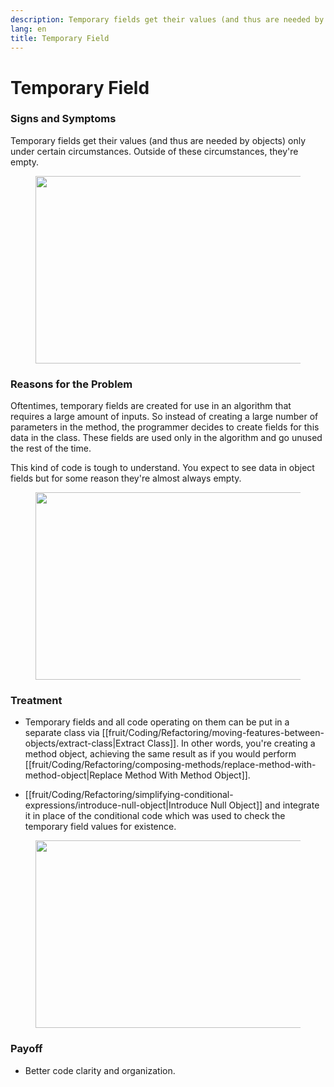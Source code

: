 ```yaml
---
description: Temporary fields get their values (and thus are needed by objects) only under certain circumstances. Outside of these circumstances, they're empty.
lang: en
title: Temporary Field
---
```

# Temporary Field

### Signs and Symptoms

Temporary fields get their values (and thus are needed by objects) only under certain circumstances. Outside of these circumstances, they're empty.

<figure class="image">
<img
src="https://refactoring.guru/images/refactoring/content/smells/temporary-field-01.png?id=5e30a8144171693ee4894091762b9742"
srcset="https://refactoring.guru/images/refactoring/content/smells/temporary-field-01-2x.png?id=1cf05ea67f1e3bd1c1f634af7408f67c 2x"
width="500" height="300" />
</figure>

### Reasons for the Problem

Oftentimes, temporary fields are created for use in an algorithm that requires a large amount of inputs. So instead of creating a large number of parameters in the method, the programmer decides to create fields for this data in the class. These fields are used only in the algorithm and go unused the rest of the time.

This kind of code is tough to understand. You expect to see data in
object fields but for some reason they're almost always empty.

<figure class="image">
<img
src="https://refactoring.guru/images/refactoring/content/smells/temporary-field-02.png?id=2cf98e02ffb0c1d36a98d48ba7bc5c45"
srcset="https://refactoring.guru/images/refactoring/content/smells/temporary-field-02-2x.png?id=6c8e4384d9029cd3ec84cd330d5871eb 2x"
loading="lazy" width="500" height="300" />
</figure>

### Treatment

- Temporary fields and all code operating on them can be put in a separate class via [[fruit/Coding/Refactoring/moving-features-between-objects/extract-class|Extract Class]]. In other words, you're creating a method object, achieving the same result as if you would perform [[fruit/Coding/Refactoring/composing-methods/replace-method-with-method-object|Replace Method With Method Object]].

- [[fruit/Coding/Refactoring/simplifying-conditional-expressions/introduce-null-object|Introduce Null Object]] and integrate it in place of the conditional code which was used to check the temporary field values for existence.

<figure class="image">
<img
src="https://refactoring.guru/images/refactoring/content/smells/temporary-field-03.png?id=cf0e1c1e2a19745d23ca9e1d917d45cc"
srcset="https://refactoring.guru/images/refactoring/content/smells/temporary-field-03-2x.png?id=c633fd664958307bf296b09de72959dd 2x"
loading="lazy" width="500" height="300" />
</figure>

### Payoff

- Better code clarity and organization.
